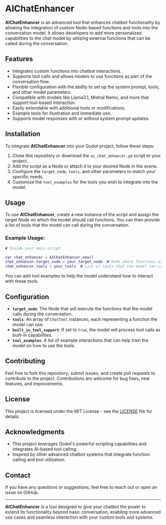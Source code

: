 # AIChatEnhancer

**AIChatEnhancer** is an advanced tool that enhances chatbot functionality by allowing the integration of custom Node-based functions and tools into the conversation model. It allows developers to add more personalized capabilities to the chat model by utilizing external functions that can be called during the conversation.

## Features

- Integrates custom functions into chatbot interactions.
- Supports tool calls and allows models to use functions as part of the conversation flow.
- Flexible configuration with the ability to set up the system prompt, tools, and other model parameters.
- Compatible with models like Llama3.1, Mistral Nemo, and more that support tool-based interaction.
- Easily extendable with additional tools or modifications.
- Example tools for illustration and immediate use.
- Supports model responses with or without system prompt updates.

## Installation

To integrate **AIChatEnhancer** into your Godot project, follow these steps:

1. Clone this repository or download the `ai_chat_enhancer.gd` script to your project.
2. Add the script as a Node or attach it to your desired Node in the scene.
3. Configure the `target_node`, `tools`, and other parameters to match your specific needs.
4. Customize the `tool_examples` for the tools you wish to integrate into the model.

## Usage

To use **AIChatEnhancer**, create a new instance of the script and assign the target Node on which the model should call functions. You can then provide a list of tools that the model can call during the conversation.

### Example Usage:

```gd
# Inside your main script

var chat_enhancer = AIChatEnhancer.new()
chat_enhancer.target_node = your_target_node  # Node where functions are executed
chat_enhancer.tools = your_tools  # List of tools that the model can call
```

You can add tool examples to help the model understand how to interact with these tools.

## Configuration

- **`target_node`**: The Node that will execute the functions that the model calls during the conversation.
- **`tools`**: An array of `ChatTool` instances, each representing a function the model can use.
- **`built_in_tool_support`**: If set to `true`, the model will process tool calls as built-in capabilities.
- **`tool_examples`**: A list of example interactions that can help train the model on how to use the tools.

## Contributing

Feel free to fork this repository, submit issues, and create pull requests to contribute to the project. Contributions are welcome for bug fixes, new features, and improvements.

## License

This project is licensed under the MIT License - see the [LICENSE](LICENSE) file for details.

## Acknowledgments

- This project leverages Godot's powerful scripting capabilities and integrates AI-based tool calling.
- Inspired by other advanced chatbot systems that integrate function calling and tool utilization.

## Contact

If you have any questions or suggestions, feel free to reach out or open an issue on GitHub.

---

**AIChatEnhancer** is a tool designed to give your chatbot the power to extend its functionality beyond basic conversation, enabling more advanced use cases and seamless interaction with your custom tools and systems.
